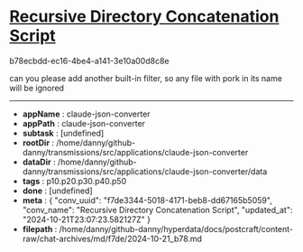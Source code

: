 # [Recursive Directory Concatenation Script](https://claude.ai/chat/f7de3344-5018-4171-beb8-dd67165b5059)

b78ecbdd-ec16-4be4-a141-3e10a00d8c8e

can you please add another built-in filter, so any file with pork in its name will be ignored

---

* **appName** : claude-json-converter
* **appPath** : claude-json-converter
* **subtask** : [undefined]
* **rootDir** : /home/danny/github-danny/transmissions/src/applications/claude-json-converter
* **dataDir** : /home/danny/github-danny/transmissions/src/applications/claude-json-converter/data
* **tags** : p10.p20.p30.p40.p50
* **done** : [undefined]
* **meta** : {
  "conv_uuid": "f7de3344-5018-4171-beb8-dd67165b5059",
  "conv_name": "Recursive Directory Concatenation Script",
  "updated_at": "2024-10-21T23:07:23.582127Z"
}
* **filepath** : /home/danny/github-danny/hyperdata/docs/postcraft/content-raw/chat-archives/md/f7de/2024-10-21_b78.md
